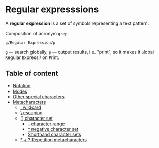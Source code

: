 # Regular expresssions

A **regular expression** is a set of symbols representing a text pattern.

Composition of acronym `grep`:

```text
g/Regular Expression/p
```

`g` — search globally, `p` — output results, i.e. "print", so it makes it `G`lobal `R`egular `E`xpressi/ on `P`rint.

## Table of content

* [Notation](notation.md)
* [Modes](modes.md)
* [Other special characters](other%20special%20characters.md)
* [Metacharacters](metacharacters.md)
  * [. wildcard](wildcard.md)
  * [\ escaping](escaping.md)
  * [[] character set](set.md)
    * [- character range](character%20range.md)
    * [^ negative character set](negative%20set.md)
    * [Shorthand character sets](shorthand%20sets.md)
  * [* + ? Repetition metacharacters](repetition.md)
